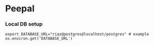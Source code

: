 # Peepal


### Local DB setup

    export DATABASE_URL="riaz@postgres@localhost/postgres" # example
    os.environ.get('DATABASE_URL')